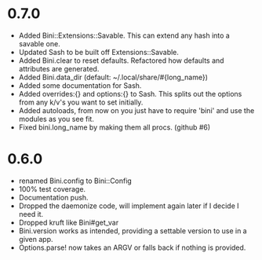 # 0.7.0
* Added Bini::Extensions::Savable.  This can extend any hash into a savable one.
* Updated Sash to be built off Extensions::Savable.
* Added Bini.clear to reset defaults.  Refactored how defaults and attributes are generated.
* Added Bini.data_dir (default: ~/.local/share/#{long_name})
* Added some documentation for Sash.
* Added overrides:{} and options:{} to Sash.  This splits out the options from any k/v's you want to set initially.
* Added autoloads, from now on you just have to require 'bini' and use the modules as you see fit.
* Fixed bini.long_name by making them all procs. (github #6)

# 0.6.0
* renamed Bini.config to Bini::Config
* 100% test coverage.
* Documentation push.
* Dropped the daemonize code, will implement again later if I decide I need it.
* Dropped kruft like Bini#get_var
* Bini.version works as intended, providing a settable version to use in a given app.
* Options.parse! now takes an ARGV or falls back if nothing is provided.

